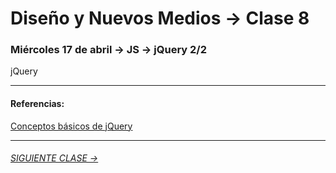# Diseño y Nuevos Medios → Clase 8  

### Miércoles 17 de abril → JS → jQuery 2/2

jQuery



- - - - - - 

#### Referencias:

[Conceptos básicos de jQuery](https://www.arkaitzgarro.com/jquery/capitulo-3.html#conceptos-basicos-de-jquery)

- - - - - - - 

###### [SIGUIENTE CLASE →](https://github.com/profesorfaco/dno037-2019/tree/gh-pages/clase-09)
